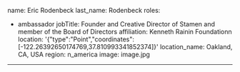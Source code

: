 name: Eric Rodenbeck
last_name: Rodenbeck
roles:
  - ambassador
jobTitle: Founder and Creative Director of Stamen and member of the Board of Directors
affiliation: Kenneth Rainin Foundationn
location: '{"type":"Point","coordinates":[-122.26392650174769,37.810993341852374]}'
location_name: Oakland, CA, USA
region: n_america
image: image.jpg
---

